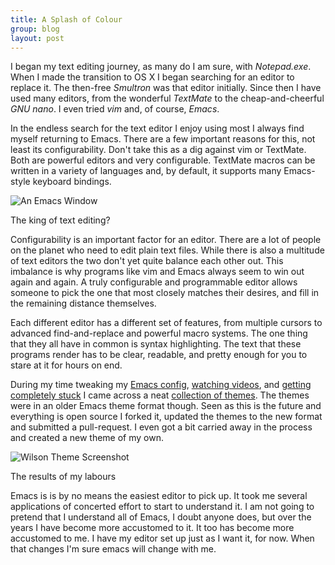 ```yaml
---
title: A Splash of Colour
group: blog
layout: post
---
```



I began my text editing journey, as many do I am sure, with *Notepad.exe*. When I made the transition to OS X I began searching for an editor to replace it. The then-free *Smultron* was that editor initially. Since then I have used many editors, from the wonderful *TextMate* to the cheap-and-cheerful *GNU nano*. I even tried *vim* and, of course, *Emacs*. 

In the endless search for the text editor I enjoy using most I always find myself returning to Emacs. There are a few important reasons for this, not least its configurability. Don't take this as a dig against vim or TextMate. Both are powerful editors and very configurable. TextMate macros can be written in a variety of languages and, by default, it supports many Emacs-style keyboard bindings.

![An Emacs Window][emacs_window]

<p class="caption">The king of text editing?</p>

Configurability is an important factor for an editor. There are a lot of people on the planet who need to edit plain text files. While there is also a multitude of text editors the two don't yet quite balance each other out. This imbalance is why programs like vim and Emacs always seem to win out again and again. A truly configurable and programmable editor allows someone to pick the one that most closely matches their desires, and fill in the remaining distance themselves.

Each different editor has a different set of features, from multiple cursors to advanced find-and-replace and powerful macro systems. The one thing that they all have in common is syntax highlighting. The text that these programs render has to be clear, readable, and pretty enough for you to stare at it for hours on end.

During my time tweaking my [Emacs config][emacs_gist], [watching videos][emacs_rocks], and [getting completely stuck][so_question] I came across a neat [collection of themes][themes]. The themes were in an older Emacs theme format though. Seen as this is the future and everything is open source I forked it, updated the themes to the new format and submitted a pull-request. I even got a bit carried away in the process and created a new theme of my own.

![Wilson Theme Screenshot][wilson_theme]

<p class="caption">The results of my labours</p>

Emacs is is by no means the easiest editor to pick up. It took me several applications of concerted effort to start to understand it. I am not going to pretend that I understand all of Emacs, I doubt anyone does, but over the years I have become more accustomed to it. It too has become more accustomed to me. I have my editor set up just as I want it, for now. When that changes I'm sure emacs will change with me.

[emacs_gist]: http://gist.github.com/iwillspeak/5866828
[emacs_rocks]: http://emacsrocks.com
[so_question]: http://stackoverflow.com/questions/17362999/setting-both-fullheight-and-width-in-emacs-on-os-x/17365495#17365495
[themes]: http://github.com/owainlewis/emacs-color-themes
[wilson_theme]: /img/posts/wilson_preview.png
[emacs_window]: /img/posts/emacs_window.png